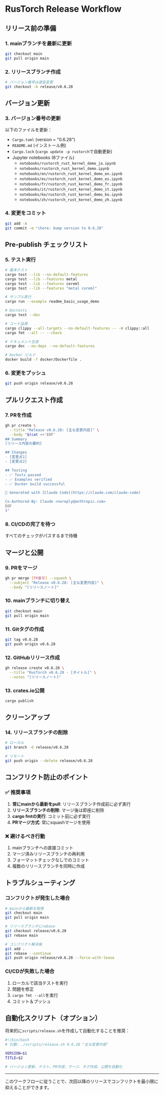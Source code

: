 # RusTorch Release Workflow

## リリース前の準備

### 1. mainブランチを最新に更新
```bash
git checkout main
git pull origin main
```

### 2. リリースブランチ作成
```bash
# バージョン番号は適宜変更
git checkout -b release/v0.6.28
```

## バージョン更新

### 3. バージョン番号の更新
以下のファイルを更新：

- `Cargo.toml` (version = "0.6.28")
- `README.md` (インストール例)
- `Cargo.lock` (`cargo update -p rustorch`で自動更新)
- Jupyter notebooks (8ファイル)
  - `notebooks/rustorch_rust_kernel_demo_ja.ipynb`
  - `notebooks/rustorch_rust_kernel_demo.ipynb`
  - `notebooks/en/rustorch_rust_kernel_demo_en.ipynb`
  - `notebooks/es/rustorch_rust_kernel_demo_es.ipynb`
  - `notebooks/fr/rustorch_rust_kernel_demo_fr.ipynb`
  - `notebooks/it/rustorch_rust_kernel_demo_it.ipynb`
  - `notebooks/ko/rustorch_rust_kernel_demo_ko.ipynb`
  - `notebooks/zh/rustorch_rust_kernel_demo_zh.ipynb`

### 4. 変更をコミット
```bash
git add -A
git commit -m "chore: bump version to 0.6.28"
```

## Pre-publish チェックリスト

### 5. テスト実行
```bash
# 基本テスト
cargo test --lib --no-default-features
cargo test --lib --features metal
cargo test --lib --features coreml
cargo test --lib --features "metal coreml"

# サンプル実行
cargo run --example readme_basic_usage_demo

# Doctests
cargo test --doc

# コード品質
cargo clippy --all-targets --no-default-features -- -W clippy::all
cargo fmt --all -- --check

# ドキュメント生成
cargo doc --no-deps --no-default-features

# Docker ビルド
docker build -f docker/Dockerfile .
```

### 6. 変更をプッシュ
```bash
git push origin release/v0.6.28
```

## プルリクエスト作成

### 7. PRを作成
```bash
gh pr create \
  --title "Release v0.6.28: [主な変更内容]" \
  --body "$(cat <<'EOF'
## Summary
[リリース内容の要約]

## Changes
- [変更点1]
- [変更点2]

## Testing
- ✅ Tests passed
- ✅ Examples verified
- ✅ Docker build successful

🤖 Generated with [Claude Code](https://claude.com/claude-code)

Co-Authored-By: Claude <noreply@anthropic.com>
EOF
)"
```

### 8. CI/CDの完了を待つ
すべてのチェックがパスするまで待機

## マージと公開

### 9. PRをマージ
```bash
gh pr merge [PR番号] --squash \
  --subject "Release v0.6.28: [主な変更内容]" \
  --body "[リリースノート]"
```

### 10. mainブランチに切り替え
```bash
git checkout main
git pull origin main
```

### 11. Gitタグの作成
```bash
git tag v0.6.28
git push origin v0.6.28
```

### 12. GitHubリリース作成
```bash
gh release create v0.6.28 \
  --title "RusTorch v0.6.28 - [タイトル]" \
  --notes "[リリースノート]"
```

### 13. crates.io公開
```bash
cargo publish
```

## クリーンアップ

### 14. リリースブランチの削除
```bash
# ローカル
git branch -d release/v0.6.28

# リモート
git push origin --delete release/v0.6.28
```

## コンフリクト防止のポイント

### ✅ 推奨事項

1. **常にmainから最新をpull**: リリースブランチ作成前に必ず実行
2. **リリースブランチの削除**: マージ後は即座に削除
3. **cargo fmtの実行**: コミット前に必ず実行
4. **PRマージ方式**: 常にsquashマージを使用

### ❌ 避けるべき行動

1. mainブランチへの直接コミット
2. マージ済みリリースブランチの再利用
3. フォーマットチェックなしでのコミット
4. 複数のリリースブランチを同時に作成

## トラブルシューティング

### コンフリクトが発生した場合

```bash
# mainから最新を取得
git checkout main
git pull origin main

# リリースブランチにrebase
git checkout release/v0.6.28
git rebase main

# コンフリクト解決後
git add .
git rebase --continue
git push origin release/v0.6.28 --force-with-lease
```

### CI/CDが失敗した場合

1. ローカルで該当テストを実行
2. 問題を修正
3. `cargo fmt --all`を実行
4. コミット＆プッシュ

## 自動化スクリプト（オプション）

将来的に`scripts/release.sh`を作成して自動化することを推奨：

```bash
#!/bin/bash
# 引数: ./scripts/release.sh 0.6.28 "主な変更内容"

VERSION=$1
TITLE=$2

# バージョン更新、テスト、PR作成、マージ、タグ作成、公開を自動化
```

---

このワークフローに従うことで、次回以降のリリースでコンフリクトを最小限に抑えることができます。
